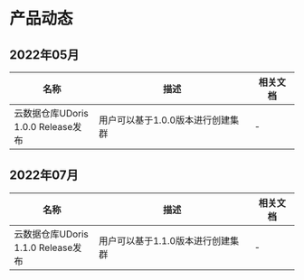 # 产品动态

## 2022年05月

| 名称                                    | 描述                              | 相关文档 |
| --------------------------------------- | --------------------------------- | -------- |
| 云数据仓库UDoris<br />1.0.0 Release发布 | 用户可以基于1.0.0版本进行创建集群 | -        |

## 2022年07月

| 名称                                    | 描述                              | 相关文档 |
| --------------------------------------- | --------------------------------- | -------- |
| 云数据仓库UDoris<br />1.1.0 Release发布 | 用户可以基于1.1.0版本进行创建集群 | -        |

